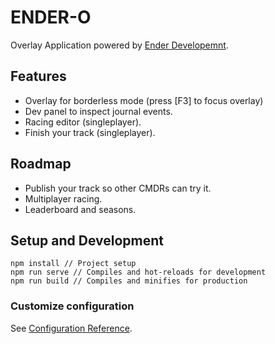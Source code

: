 # ENDER-O

Overlay Application powered by [Ender Developemnt](https://inara.cz/squadron/9888/).

## Features
- Overlay for borderless mode (press [F3] to focus overlay)
- Dev panel to inspect journal events.
- Racing editor (singleplayer).
- Finish your track (singleplayer).

## Roadmap
- Publish your track so other CMDRs can try it.
- Multiplayer racing.
- Leaderboard and seasons.

## Setup and Development
```
npm install // Project setup
npm run serve // Compiles and hot-reloads for development
npm run build // Compiles and minifies for production
```

### Customize configuration
See [Configuration Reference](https://cli.vuejs.org/config/).
